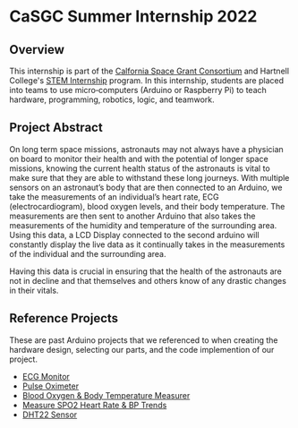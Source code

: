 # CaSGC Summer Internship 2022
## Overview 
This internship is part of the <a href="https://casgc.ucsd.edu/?page_id=7229">Calfornia Space Grant Consortium</a> and Hartnell College's <a href="https://hartnellstem.org/the-program/">STEM Internship<a> program. In this internship, students are placed into teams to use micro‐computers (Arduino or Raspberry Pi) to teach hardware, programming, robotics, logic, and teamwork.
## Project Abstract 
On long term space missions, astronauts may not always have a physician on board to monitor their health and with the potential of longer space missions, knowing the current health status of the astronauts is vital to make sure that they are able to withstand these long journeys. With multiple sensors on an astronaut’s body that are then connected to an Arduino, we take the measurements of an individual’s heart rate, ECG (electrocardiogram), blood oxygen levels, and their body temperature. The measurements are then sent to another Arduino that also takes the measurements of the humidity and temperature of the surrounding area. Using this data, a LCD Display connected to the second arduino will constantly display the live data as it continually takes in the measurements of the individual and the surrounding area. 

Having this data is crucial in ensuring that the health of the astronauts are not in decline and that themselves and others know of any drastic changes in their vitals. 

## Reference Projects  
These are past Arduino projects that we referenced to when creating the hardware design, selecting our parts, and the code implemention of our project. 
- <a href="https://learn.sparkfun.com/tutorials/ad8232-heart-rate-monitor-hookup-guide/all">ECG Monitor</a>
- <a href="https://create.arduino.cc/projecthub/gatoninja236/open-source-pulse-oximeter-for-covid-19-4764c5?ref=tag&ref_id=health&offset=3">Pulse Oximeter</a>
- <a href="https://create.arduino.cc/projecthub/DKARDU/how-to-make-blood-oxygen-body-temperature-measurement-583c31">Blood Oxygen & Body Temperature Measurer</a>
- <a href="https://create.arduino.cc/projecthub/protocentral/measure-spo2-heart-rate-and-bp-trends-bpt-using-arduino-bcc316">Measure SPO2 Heart Rate & BP Trends</a>
- <a href="https://create.arduino.cc/projecthub/mafzal/temperature-monitoring-with-dht22-arduino-15b013">DHT22 Sensor </a>
